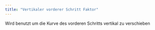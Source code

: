 ```yaml
---
title: "Vertikaler vorderer Schritt Faktor"
---
```


Wird benutzt um die Kurve des vorderen Schritts vertikal zu verschieben




